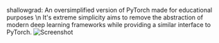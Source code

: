 shallowgrad: An oversimplified version of PyTorch made for educational purposes
\n 
It's extreme simplicity aims to remove the abstraction of modern deep learning frameworks while providing a similar interface to PyTorch.
![Screenshot](shallowgrad.png)